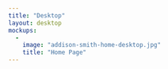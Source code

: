 ```yaml
---
title: "Desktop"
layout: desktop
mockups:
  -
    image: "addison-smith-home-desktop.jpg"
    title: "Home Page"
---
```

